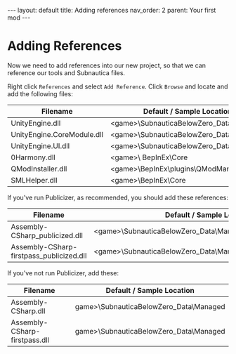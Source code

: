 ​---
layout: default
title: Adding references
nav_order: 2
parent: Your first mod
​---

# Adding References

Now we need to add references into our new project, so that we can reference our tools and Subnautica files.

Right click `References` and select `Add Reference`. Click `Browse` and locate and add the following files:

| Filename                   | Default / Sample Location                  |
| -------------------------- | ------------------------------------------ |
| UnityEngine.dll            | \<game>\\SubnauticaBelowZero_Data\\Managed |
| UnityEngine.CoreModule.dll | \<game>\\SubnauticaBelowZero_Data\\Managed |
| UnityEngine.UI.dll         | \<game>\\SubnauticaBelowZero_Data\\Managed |
| 0Harmony.dll               | \<game>\\ BepInEx\\Core                    |
| QModInstaller.dll          | \<game>\\BepInEx\\plugins\\QModManager     |
| SMLHelper.dll              | \<game>\\BepInEx\\Core                     |

If you've run Publicizer, as recommended, you should add these references:

| Filename                                 | Default / Sample Location                                    |
| ---------------------------------------- | ------------------------------------------------------------ |
| Assembly-CSharp_publicized.dll           | \<game>\\SubnauticaBelowZero_Data\\Managed\\publicized_assemblies |
| Assembly-CSharp-firstpass_publicized.dll | \<game>\\SubnauticaBelowZero_Data\\Managed\\publicized_assemblies |

If you've not run Publicizer, add these:

| Filename                      | Default / Sample Location                |
| ----------------------------- | ---------------------------------------- |
| Assembly-CSharp.dll           | game>\\SubnauticaBelowZero_Data\\Managed |
| Assembly-CSharp-firstpass.dll | game>\\SubnauticaBelowZero_Data\\Managed |

